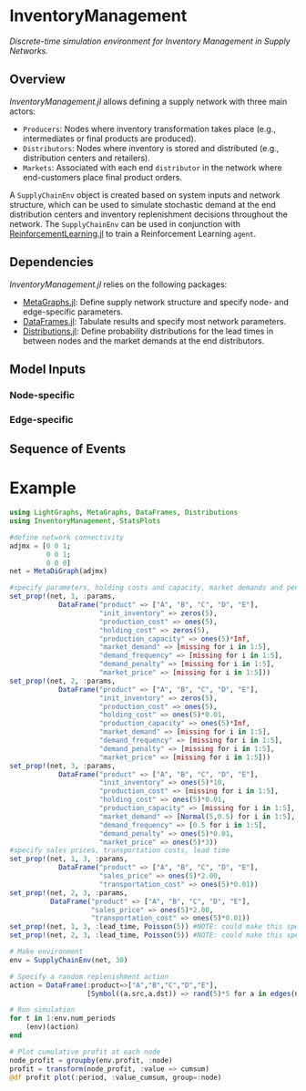 # InventoryManagement

*Discrete-time simulation environment for Inventory Management in Supply Networks.*

## Overview

*InventoryManagement.jl* allows defining a supply network with three main actors:
- `Producers`: Nodes where inventory transformation takes place (e.g., intermediates or final products are produced).
- `Distributors`: Nodes where inventory is stored and distributed (e.g., distribution centers and retailers).
- `Markets`: Associated with each end `distributor` in the network where end-customers place final product orders.

A `SupplyChainEnv` object is created based on system inputs and network structure, which can be used to simulate stochastic demand at the end distribution centers and inventory replenishment decisions throughout the network. The `SupplyChainEnv` can be used in conjunction with [ReinforcementLearning.jl](https://github.com/JuliaReinforcementLearning/ReinforcementLearning.jl) to train a Reinforcement Learning `agent`.

## Dependencies

*InventoryManagement.jl* relies on the following packages:
- [MetaGraphs.jl](https://github.com/JuliaGraphs/MetaGraphs.jl): Define supply network structure and specify node- and edge-specific parameters.
- [DataFrames.jl](https://github.com/JuliaData/DataFrames.jl): Tabulate results and specify most network parameters.
- [Distributions.jl](https://github.com/JuliaStats/Distributions.jl): Define probability distributions for the lead times in between nodes and the market demands at the end distributors.

## Model Inputs

### Node-specific

### Edge-specific

## Sequence of Events

# Example

```julia
using LightGraphs, MetaGraphs, DataFrames, Distributions
using InventoryManagement, StatsPlots

#define network connectivity
adjmx = [0 0 1;
         0 0 1;
         0 0 0]
net = MetaDiGraph(adjmx)

#specify parameters, holding costs and capacity, market demands and penalty for unfilfilled demand
set_prop!(net, 1, :params,
            DataFrame("product" => ["A", "B", "C", "D", "E"],
                      "init_inventory" => zeros(5),
                      "production_cost" => ones(5),
                      "holding_cost" => zeros(5),
                      "production_capacity" => ones(5)*Inf,
                      "market_demand" => [missing for i in 1:5],
                      "demand_frequency" => [missing for i in 1:5],
                      "demand_penalty" => [missing for i in 1:5],
                      "market_price" => [missing for i in 1:5]))
set_prop!(net, 2, :params,
            DataFrame("product" => ["A", "B", "C", "D", "E"],
                      "init_inventory" => zeros(5),
                      "production_cost" => ones(5),
                      "holding_cost" => ones(5)*0.01,
                      "production_capacity" => ones(5)*Inf,
                      "market_demand" => [missing for i in 1:5],
                      "demand_frequency" => [missing for i in 1:5],
                      "demand_penalty" => [missing for i in 1:5],
                      "market_price" => [missing for i in 1:5]))
set_prop!(net, 3, :params,
            DataFrame("product" => ["A", "B", "C", "D", "E"],
                      "init_inventory" => ones(5)*10,
                      "production_cost" => [missing for i in 1:5],
                      "holding_cost" => ones(5)*0.01,
                      "production_capacity" => [missing for i in 1:5],
                      "market_demand" => [Normal(5,0.5) for i in 1:5],
                      "demand_frequency" => [0.5 for i in 1:5],
                      "demand_penalty" => ones(5)*0.01,
                      "market_price" => ones(5)*3))
#specify sales prices, transportation costs, lead time
set_prop!(net, 1, 3, :params,
            DataFrame("product" => ["A", "B", "C", "D", "E"],
                      "sales_price" => ones(5)*2.00,
                      "transportation_cost" => ones(5)*0.01))
set_prop!(net, 2, 3, :params,
          DataFrame("product" => ["A", "B", "C", "D", "E"],
                    "sales_price" => ones(5)*2.00,
                    "transportation_cost" => ones(5)*0.01))
set_prop!(net, 1, 3, :lead_time, Poisson(5)) #NOTE: could make this specific to MOT
set_prop!(net, 2, 3, :lead_time, Poisson(5)) #NOTE: could make this specific to MOT

# Make environment
env = SupplyChainEnv(net, 30)

# Specify a random replenishment action
action = DataFrame(:product=>["A","B","C","D","E"],
                   [Symbol((a.src,a.dst)) => rand(5)*5 for a in edges(net)]...)

# Run simulation
for t in 1:env.num_periods
    (env)(action)
end

# Plot cumulative profit at each node
node_profit = groupby(env.profit, :node)
profit = transform(node_profit, :value => cumsum)
@df profit plot(:period, :value_cumsum, group=:node)

```

